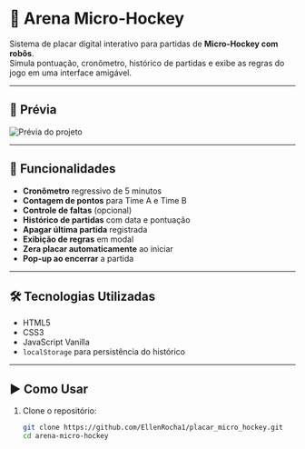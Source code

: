 # 🏒 Arena Micro-Hockey

Sistema de placar digital interativo para partidas de **Micro-Hockey com robôs**.  
Simula pontuação, cronômetro, histórico de partidas e exibe as regras do jogo em uma interface amigável.

---

## 📸 Prévia

![Prévia do projeto](assets/placar_fundo.png)

---

## 🚀 Funcionalidades

- **Cronômetro** regressivo de 5 minutos  
- **Contagem de pontos** para Time A e Time B  
- **Controle de faltas** (opcional)  
- **Histórico de partidas** com data e pontuação  
- **Apagar última partida** registrada  
- **Exibição de regras** em modal  
- **Zera placar automaticamente** ao iniciar  
- **Pop-up ao encerrar** a partida

---

## 🛠 Tecnologias Utilizadas

- HTML5  
- CSS3  
- JavaScript Vanilla  
- `localStorage` para persistência do histórico  

---

## ▶️ Como Usar

1. Clone o repositório:
   ```bash
   git clone https://github.com/EllenRocha1/placar_micro_hockey.git
   cd arena-micro-hockey


